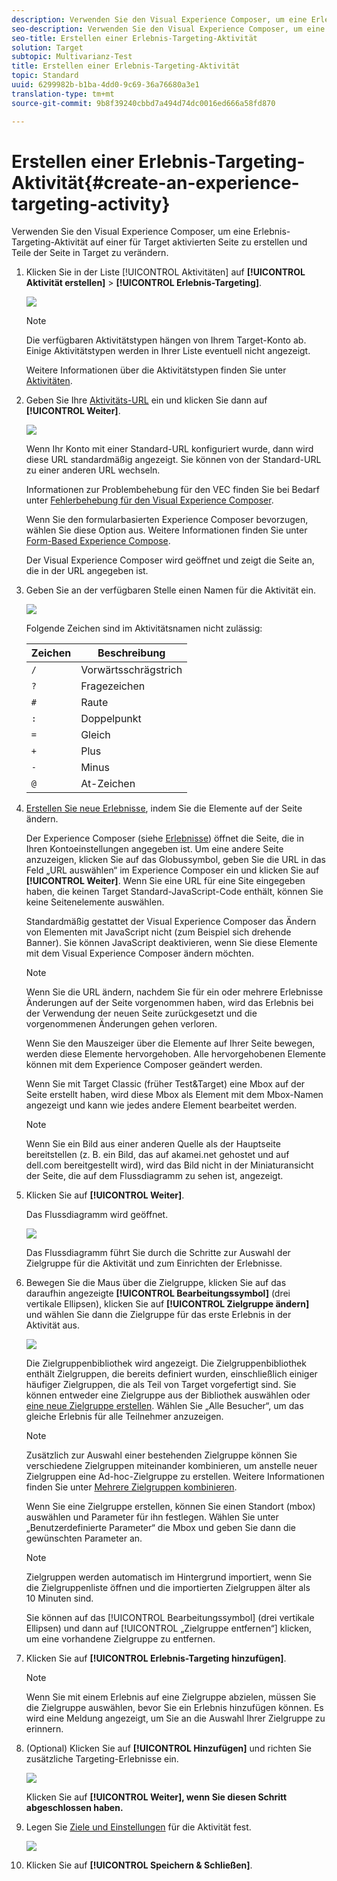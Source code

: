 ```yaml
---
description: Verwenden Sie den Visual Experience Composer, um eine Erlebnis-Targeting-Aktivität auf einer für Target aktivierten Seite zu erstellen und Teile der Seite in Target zu verändern.
seo-description: Verwenden Sie den Visual Experience Composer, um eine Erlebnis-Targeting-Aktivität auf einer für Target aktivierten Seite zu erstellen und Teile der Seite in Target zu verändern.
seo-title: Erstellen einer Erlebnis-Targeting-Aktivität
solution: Target
subtopic: Multivarianz-Test
title: Erstellen einer Erlebnis-Targeting-Aktivität
topic: Standard
uuid: 6299982b-b1ba-4dd0-9c69-36a76680a3e1
translation-type: tm+mt
source-git-commit: 9b8f39240cbbd7a494d74dc0016ed666a58fd870

---
```



# Erstellen einer Erlebnis-Targeting-Aktivität{#create-an-experience-targeting-activity}

Verwenden Sie den Visual Experience Composer, um eine Erlebnis-Targeting-Aktivität auf einer für Target aktivierten Seite zu erstellen und Teile der Seite in Target zu verändern.

1. Klicken Sie in der Liste [!UICONTROL Aktivitäten] auf **[!UICONTROL Aktivität erstellen]** &gt; **[!UICONTROL Erlebnis-Targeting]**.

   ![](assets/xt_select.png)

   >[!NOTE]
   >
   >Die verfügbaren Aktivitätstypen hängen von Ihrem Target-Konto ab. Einige Aktivitätstypen werden in Ihrer Liste eventuell nicht angezeigt.

   Weitere Informationen über die Aktivitätstypen finden Sie unter   [Aktivitäten](../../../c-activities/activities.md#concept_D317A95A1AB54674BA7AB65C7985BA03).
1. Geben Sie Ihre [Aktivitäts-URL](../../../c-activities/t-experience-target/t-xt-create/xt-activity-url.md#concept_D28549AAA0A14E3BB5F05F32BE8ABC90) ein und klicken Sie dann auf **[!UICONTROL Weiter]**.

   ![](assets/form_url.png)

   Wenn Ihr Konto mit einer Standard-URL konfiguriert wurde, dann wird diese URL standardmäßig angezeigt. Sie können von der Standard-URL zu einer anderen URL wechseln.

   Informationen zur Problembehebung für den VEC finden Sie bei Bedarf unter [Fehlerbehebung für den Visual Experience Composer](../../../c-experiences/c-visual-experience-composer/r-troubleshoot-composer/troubleshoot-composer.md#reference_77743144F10143A3A89D56E116D296E4).

   Wenn Sie den formularbasierten Experience Composer bevorzugen, wählen Sie diese Option aus. Weitere Informationen finden Sie unter [ Form-Based Experience Compose](https://marketing.adobe.com/resources/help/en_US/target/target/t_form_experience_composer.html).

   Der Visual Experience Composer wird geöffnet und zeigt die Seite an, die in der URL angegeben ist.
1. Geben Sie an der verfügbaren Stelle einen Namen für die Aktivität ein.

   ![](assets/xt_name.png)

   Folgende Zeichen sind im Aktivitätsnamen nicht zulässig:

   | Zeichen | Beschreibung |
   |--- |--- |
   | `/` | Vorwärtsschrägstrich |
   | `?` | Fragezeichen |
   | `#` | Raute |
   | `:` | Doppelpunkt |
   | `=` | Gleich |
   | `+` | Plus |
   | `-` | Minus |
   | `@` | At-Zeichen |

1. [Erstellen Sie neue Erlebnisse](../../../c-activities/t-experience-target/t-xt-create/xt-add-experience.md#task_454646F2895242D3B92DC395A0CE1A00), indem Sie die Elemente auf der Seite ändern.

   Der Experience Composer (siehe [Erlebnisse](../../../c-experiences/experiences.md#concept_1D011219034B492BB03C08B3BB80E3F0)) öffnet die Seite, die in Ihren Kontoeinstellungen angegeben ist. Um eine andere Seite anzuzeigen, klicken Sie auf das Globussymbol, geben Sie die URL in das Feld „URL auswählen“ im Experience Composer ein und klicken Sie auf **[!UICONTROL Weiter]**. Wenn Sie eine URL für eine Site eingegeben haben, die keinen Target Standard-JavaScript-Code enthält, können Sie keine Seitenelemente auswählen.

   Standardmäßig gestattet der Visual Experience Composer das Ändern von Elementen mit JavaScript nicht (zum Beispiel sich drehende Banner). Sie können JavaScript deaktivieren, wenn Sie diese Elemente mit dem Visual Experience Composer ändern möchten.

   >[!NOTE]
   >
   >Wenn Sie die URL ändern, nachdem Sie für ein oder mehrere Erlebnisse Änderungen auf der Seite vorgenommen haben, wird das Erlebnis bei der Verwendung der neuen Seite zurückgesetzt und die vorgenommenen Änderungen gehen verloren.

   Wenn Sie den Mauszeiger über die Elemente auf Ihrer Seite bewegen, werden diese Elemente hervorgehoben. Alle hervorgehobenen Elemente können mit dem Experience Composer geändert werden.

   Wenn Sie mit Target Classic (früher Test&amp;Target) eine Mbox auf der Seite erstellt haben, wird diese Mbox als Element mit dem Mbox-Namen angezeigt und kann wie jedes andere Element bearbeitet werden.

   >[!NOTE]
   >
   >Wenn Sie ein Bild aus einer anderen Quelle als der Hauptseite bereitstellen (z. B. ein Bild, das auf akamei.net gehostet und auf dell.com bereitgestellt wird), wird das Bild nicht in der Miniaturansicht der Seite, die auf dem Flussdiagramm zu sehen ist, angezeigt.

1. Klicken Sie auf **[!UICONTROL Weiter]**.

   Das Flussdiagramm wird geöffnet.

   ![](assets/xt_diagram.png)

   Das Flussdiagramm führt Sie durch die Schritte zur Auswahl der Zielgruppe für die Aktivität und zum Einrichten der Erlebnisse.
1. Bewegen Sie die Maus über die Zielgruppe, klicken Sie auf das daraufhin angezeigte **[!UICONTROL Bearbeitungssymbol]** (drei vertikale Ellipsen), klicken Sie auf **[!UICONTROL Zielgruppe ändern]** und wählen Sie dann die Zielgruppe für das erste Erlebnis in der Aktivität aus.

   ![](assets/xt_change_audience.png)

   Die Zielgruppenbibliothek wird angezeigt. Die Zielgruppenbibliothek enthält Zielgruppen, die bereits definiert wurden, einschließlich einiger häufiger Zielgruppen, die als Teil von Target vorgefertigt sind. Sie können entweder eine Zielgruppe aus der Bibliothek auswählen oder   [eine neue Zielgruppe erstellen](../../../c-target/c-audiences/audiences.md#concept_65BE870D290E412D8BBF557EEA67C271). Wählen Sie „Alle Besucher“, um das gleiche Erlebnis für alle Teilnehmer anzuzeigen.

   >[!NOTE]
   >
   >Zusätzlich zur Auswahl einer bestehenden Zielgruppe können Sie verschiedene Zielgruppen miteinander kombinieren, um anstelle neuer Zielgruppen eine Ad-hoc-Zielgruppe zu erstellen. Weitere Informationen finden Sie unter [Mehrere Zielgruppen kombinieren](../../../c-target/combining-multiple-audiences.md#concept_A7386F1EA4394BD2AB72399C225981E5).

   Wenn Sie eine Zielgruppe erstellen, können Sie einen Standort (mbox) auswählen und Parameter für ihn festlegen. Wählen Sie unter „Benutzerdefinierte Parameter“ die Mbox und geben Sie dann die gewünschten Parameter an.

   >[!NOTE]
   >
   >Zielgruppen werden automatisch im Hintergrund importiert, wenn Sie die Zielgruppenliste öffnen und die importierten Zielgruppen älter als 10 Minuten sind.

   Sie können auf das [!UICONTROL Bearbeitungssymbol] (drei vertikale Ellipsen) und dann auf [!UICONTROL „Zielgruppe entfernen“] klicken, um eine vorhandene Zielgruppe zu entfernen.
1. Klicken Sie auf **[!UICONTROL Erlebnis-Targeting hinzufügen]**.

   >[!NOTE]
   >
   >Wenn Sie mit einem Erlebnis auf eine Zielgruppe abzielen, müssen Sie die Zielgruppe auswählen, bevor Sie ein Erlebnis hinzufügen können. Es wird eine Meldung angezeigt, um Sie an die Auswahl Ihrer Zielgruppe zu erinnern.

1. (Optional) Klicken Sie auf **[!UICONTROL Hinzufügen]** und richten Sie zusätzliche Targeting-Erlebnisse ein.

   ![](assets/xt_add_xt.png)

   Klicken Sie auf **[!UICONTROL Weiter], wenn Sie diesen Schritt abgeschlossen haben.**
1. Legen Sie [Ziele und Einstellungen](../../../c-activities/t-experience-target/t-xt-create/xt-goals-and-settings.md#reference_B25389FD6F3A4989801E740364B089CC) für die Aktivität fest.

   ![](assets/xt_settings.png)

1. Klicken Sie auf **[!UICONTROL Speichern &amp; Schließen]**.

